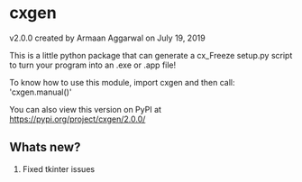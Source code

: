 # cxgen

v2.0.0 created by Armaan Aggarwal on July 19, 2019

This is a little python package that can generate a cx_Freeze setup.py script to 
turn your program into an .exe or .app file!

To know how to use this module, import cxgen and then call: 'cxgen.manual()'

You can also view this version on PyPI at https://pypi.org/project/cxgen/2.0.0/

## Whats new?
1. Fixed tkinter issues